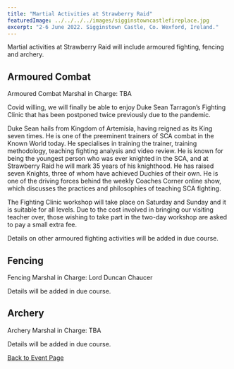 ```yaml
---
title: "Martial Activities at Strawberry Raid"
featuredImage: ../../../../images/sigginstowncastlefireplace.jpg
excerpt: "2-6 June 2022. Sigginstown Castle, Co. Wexford, Ireland."
---
```


Martial activities at Strawberry Raid will include armoured fighting, fencing and archery. 

## Armoured Combat
Armoured Combat Marshal in Charge: TBA

Covid willing, we will finally be able to enjoy Duke Sean Tarragon’s Fighting Clinic that has been postponed twice previously due to the pandemic. 

Duke Sean hails from Kingdom of Artemisia, having reigned as its King seven times. He is one of the preeminent trainers of SCA combat in the Known World today. He specialises in training the trainer, training methodology, teaching fighting analysis and video review. He is known for being the youngest person who was ever knighted in the SCA, and at Strawberry Raid he will mark 35 years of his knighthood. He has raised seven Knights, three of whom have achieved Duchies of their own. He is one of the driving forces behind the weekly Coaches Corner online show, which discusses the practices and philosophies of teaching SCA fighting.

The Fighting Clinic workshop will take place on Saturday and Sunday and it is suitable for all levels. Due to the cost involved in bringing our visiting teacher over, those wishing to take part in the two-day workshop are asked to pay a small extra fee.

Details on other armoured fighting activities will be added in due course.

## Fencing
Fencing Marshal in Charge: Lord Duncan Chaucer

Details will be added in due course. 

## Archery
Archery Marshal in Charge: TBA  

Details will be added in due course. 

<a href="/events/2022/strawberry-raid/">Back to Event Page</a>
